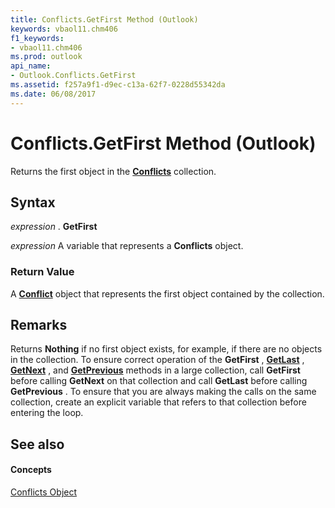 ```yaml
---
title: Conflicts.GetFirst Method (Outlook)
keywords: vbaol11.chm406
f1_keywords:
- vbaol11.chm406
ms.prod: outlook
api_name:
- Outlook.Conflicts.GetFirst
ms.assetid: f257a9f1-d9ec-c13a-62f7-0228d55342da
ms.date: 06/08/2017
---
```



# Conflicts.GetFirst Method (Outlook)

Returns the first object in the  **[Conflicts](Outlook.Conflicts.md)** collection.


## Syntax

 _expression_ . **GetFirst**

 _expression_ A variable that represents a **Conflicts** object.


### Return Value

A  **[Conflict](Outlook.Conflict.md)** object that represents the first object contained by the collection.


## Remarks

Returns  **Nothing** if no first object exists, for example, if there are no objects in the collection. To ensure correct operation of the **GetFirst** , **[GetLast](Outlook.Conflicts.GetLast.md)** , **[GetNext](Outlook.Conflicts.GetNext.md)** , and **[GetPrevious](Outlook.Conflicts.GetPrevious.md)** methods in a large collection, call **GetFirst** before calling **GetNext** on that collection and call **GetLast** before calling **GetPrevious** . To ensure that you are always making the calls on the same collection, create an explicit variable that refers to that collection before entering the loop.


## See also


#### Concepts


[Conflicts Object](Outlook.Conflicts.md)

